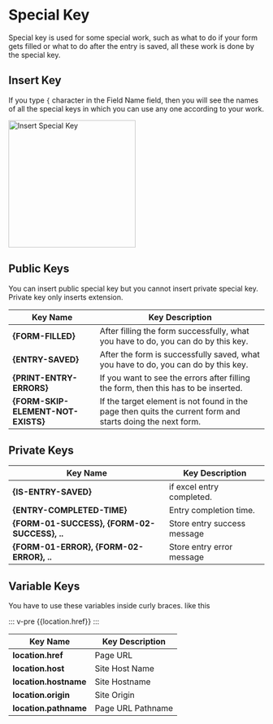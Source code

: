 # Special Key

Special key is used for some special work, such as what to do if your form gets filled or what to do after the entry is saved, all these work is done by the special key.

## Insert Key

If you type `{` character in the Field Name field, then you will see the names of all the special keys in which you can use any one according to your work.

<img src="/image/insert-special-key.png" width="250" height="250" alt="Insert Special Key">

## Public Keys

You can insert public special key but you cannot insert private special key. Private key only inserts extension.

| Key Name                           | Key Description                                                                                            |
| ---------------------------------- | ---------------------------------------------------------------------------------------------------------- |
| **{FORM-FILLED}**                  | After filling the form successfully, what you have to do, you can do by this key.                          |
| **{ENTRY-SAVED}**                  | After the form is successfully saved, what you have to do, you can do by this key.                         |
| **{PRINT-ENTRY-ERRORS}**           | If you want to see the errors after filling the form, then this has to be inserted.                        |
| **{FORM-SKIP-ELEMENT-NOT-EXISTS}** | If the target element is not found in the page then quits the current form and starts doing the next form. |

## Private Keys

| Key Name                                     | Key Description             |
| -------------------------------------------- | --------------------------- |
| **{IS-ENTRY-SAVED}**                         | if excel entry completed.   |
| **{ENTRY-COMPLETED-TIME}**                   | Entry completion time.      |
| **{FORM-01-SUCCESS}, {FORM-02-SUCCESS}, ..** | Store entry success message |
| **{FORM-01-ERROR}, {FORM-02-ERROR}, ..**     | Store entry error message   |

## Variable Keys

You have to use these variables inside curly braces. like this

::: v-pre
{{location.href}}
:::

| Key Name              | Key Description   |
| --------------------- | ----------------- |
| **location.href**     | Page URL          |
| **location.host**     | Site Host Name    |
| **location.hostname** | Site Hostname     |
| **location.origin**   | Site Origin       |
| **location.pathname** | Page URL Pathname |
